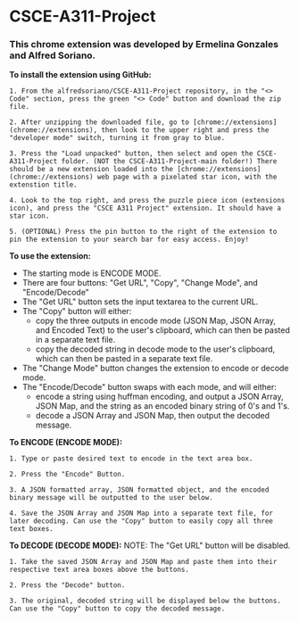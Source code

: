 # CSCE-A311-Project
### This chrome extension was developed by Ermelina Gonzales and Alfred Soriano.

**To install the extension using GitHub:**

    1. From the alfredsoriano/CSCE-A311-Project repository, in the "<> Code" section, press the green "<> Code" button and download the zip file.

    2. After unzipping the downloaded file, go to [chrome://extensions](chrome://extensions), then look to the upper right and press the "developer mode" switch, turning it from gray to blue.

    3. Press the "Load unpacked" button, then select and open the CSCE-A311-Project folder. (NOT the CSCE-A311-Project-main folder!) There should be a new extension loaded into the [chrome://extensions](chrome://extensions) web page with a pixelated star icon, with the extenstion title.

    4. Look to the top right, and press the puzzle piece icon (extensions icon), and press the "CSCE A311 Project" extension. It should have a star icon.

    5. (OPTIONAL) Press the pin button to the right of the extension to pin the extension to your search bar for easy access. Enjoy!

**To use the extension:**
- The starting mode is ENCODE MODE.
- There are four buttons: "Get URL", "Copy", "Change Mode", and "Encode/Decode"
- The "Get URL" button sets the input textarea to the current URL.
- The "Copy" button will either:
    - copy the three outputs in encode mode (JSON Map, JSON Array, and Encoded Text) to the user's clipboard, which can then be pasted in a separate text file.
    - copy the decoded string in decode mode to the user's clipboard, which can then be pasted in a separate text file.
- The "Change Mode" button changes the extension to encode or decode mode.
- The "Encode/Decode" button swaps with each mode, and will either:
    - encode a string using huffman encoding, and output a JSON Array, JSON Map, and the string as an encoded binary string of 0's and 1's.
    - decode a JSON Array and JSON Map, then output the decoded message.

**To ENCODE (ENCODE MODE):**  

    1. Type or paste desired text to encode in the text area box.  

    2. Press the "Encode" Button.  

    3. A JSON formatted array, JSON formatted object, and the encoded binary message will be outputted to the user below.  

    4. Save the JSON Array and JSON Map into a separate text file, for later decoding. Can use the "Copy" button to easily copy all three text boxes.

**To DECODE (DECODE MODE):**
NOTE: The "Get URL" button will be disabled.  

    1. Take the saved JSON Array and JSON Map and paste them into their respective text area boxes above the buttons.  

    2. Press the "Decode" button.  

    3. The original, decoded string will be displayed below the buttons. Can use the "Copy" button to copy the decoded message.  
